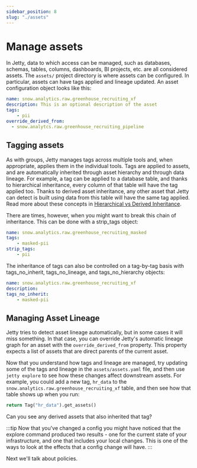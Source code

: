```yaml
---
sidebar_position: 8
slug: "./assets"
---
```


# Manage assets

In Jetty, data to which access can be managed, such as databases, schemas, tables, columns, dashboards, BI projects, etc. are all considered assets. The `assets/` project directory is where assets can be configured. In particular, assets can have tags applied and lineage updated. An asset configuration object looks like this:

```yaml
name: snow.analytics.raw.greenhouse_recruiting_xf
description: This is an optional description of the asset
tags:
	- pii
override_derived_from:
  - snow.analytcs.raw.greenhouse_recruiting_pipeline
```

## Tagging assets

As with groups, Jetty manages tags across multiple tools and, when appropriate, applies them in the individual tools. Tags are applied to assets, and are automatically inherited through asset hierarchy and through data lineage. For example, a tag can be applied to a database table, and thanks to hierarchical inheritance, every column of that table will have the tag applied too. Thanks to derived asset inheritance, any other asset that Jetty can detect is built using data from this table will have the same tag applied. Read more about these concepts in [Hierarchical vs Derived Inheritance](#).

There are times, however, when you might want to break this chain of inheritance. This can be done with a strip_tags object:

```yaml
name: snow.analytics.raw.greenhouse_recruiting_masked
tags:
	- masked-pii
strip_tags:
	- pii
```

The inheritance of tags can also be controlled on a tag-by-tag basis with tags_no_inherit, tags_no_lineage, and tags_no_hierarchy objects:

```yaml
name: snow.analytics.raw.greenhouse_recruiting_xf
description:
tags_no_inherit:
	- masked-pii
```

## Managing Asset Lineage

Jetty tries to detect asset lineage automatically, but in some cases it will miss something. In that case, you can override Jetty's automatic lineage graph for an asset with the `override_derived_from` property. This property expects a list of assets that are direct parents of the current asset.

Now that you understand how tags and lineage are managed, try updating some of the tags and lineage in the `assets/assets.yaml` file, and then use `jetty explore` to see how these changes affect downstream assets. For example, you could add a new tag, `hr_data` to the `snow.analytics.raw.greenhouse_recruiting_xf` table, and then see how that table shows up when you run:

```python
return Tag("hr_data").get_assets()
```

Can you see any derived assets that also inherited that tag?

:::tip
Now that you've changed a config you might have noticed that the explore command produced two results - one for the current state of your infrastructure, and one that includes your local changes. This is one of the ways to look at the effects that a config change will have.
:::

Next we'll talk about policies.
